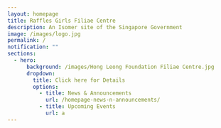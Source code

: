 ```yaml
---
layout: homepage
title: Raffles Girls Filiae Centre
description: An Isomer site of the Singapore Government
image: /images/logo.jpg
permalink: /
notification: ""
sections:
  - hero:
      background: /images/Hong Leong Foundation Filiae Centre.jpg
      dropdown:
        title: Click here for Details
        options:
          - title: News & Announcements
            url: /homepage-news-n-announcements/
          - title: Upcoming Events
            url: a
---
```

